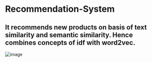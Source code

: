 # Recommendation-System
## It recommends new products on basis of text similarity and semantic similarity. Hence combines concepts of idf with word2vec. 
![image](https://user-images.githubusercontent.com/69428037/198833469-db8d5110-18eb-4b42-803b-940b392d5947.png)

